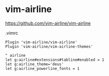 # vim-airline

https://github.com/vim-airline/vim-airline


.vimrc

```vim
Plugin 'vim-airline/vim-airline'
Plugin 'vim-airline/vim-airline-themes'
```

```vim
" airline
let g:airline#extensions#tabline#enabled = 1
let g:airline_theme='deus'
let g:airline_powerline_fonts = 1
```
